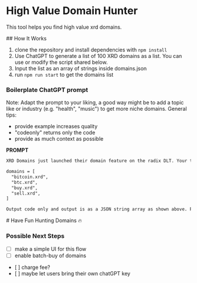 # High Value Domain Hunter

This tool helps you find high value xrd domains. 

## How It Works

1. clone the repository and install dependencies with `npm install`
2. Use ChatGPT to generate a list of 100 XRD domains as a list. You can use or modify the script shared below.
3. Input the list as an array of strings inside domains.json
4. run `npm run start` to get the domains list

### Boilerplate ChatGPT prompt

Note: Adapt the prompt to your liking, a good way might be to add a topic like or industry (e.g. "health", "music") to get more niche domains. General tips:
- provide example increases quality
- "codeonly" returns only the code
- provide as much context as possible

**PROMPT**

```txt
XRD Domains just launched their domain feature on the radix DLT. Your task is to generate a list of high value domains, with the intention to buy those domains, and sell for a profit in the future. Be sure to grab high value domains that have value particularly in the blockchain space, but also in general. The domains always end with ".xrd". For example:

domains = [
  "bitcoin.xrd",
  "btc.xrd",
  "buy.xrd",
  "sell.xrd",
]

Output code only and output is as a JSON string array as shown above. Provide a list of 100 domains.
```

# Have Fun Hunting Domains 🔥

### Possible Next Steps
- [ ] make a simple UI for this flow
- [ ] enable batch-buy of domains
- [ ] charge fee?
- [ ] maybe let users bring their own chatGPT key

